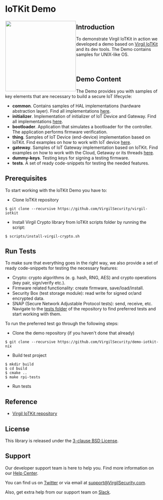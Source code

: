 # IoTKit Demo

<a href="https://developer.virgilsecurity.com/docs"><img width="230px" src="https://cdn.virgilsecurity.com/assets/images/github/logos/iotkit/IoTKit.png" align="left" hspace="1" vspace="3"></a>

## Introduction
To demonstrate Virgil IoTKit in action we developed a demo based on [Virgil IoTKit](https://github.com/VirgilSecurity/virgil-iotkit) and its dev tools. The Demo contains samples for UNIX-like OS.

&nbsp;

## Demo Content
The Demo provides you with samples of key elements that are necessary to build a secure IoT lifecycle:
- **common**. Contains samples of HAL implementations (hardware abstraction layer). Find all implementations [here](https://github.com/VirgilSecurity/demo-iotkit-nix/tree/develop-review/common/src/sdk-impl).
- **initializer**. Implementation of initializer of IoT Device and Gateway. Find all implementations [here](/initializer/src/main.c).
- **bootloader**. Application that simulates a bootloader for the controller. The application performs firmware verification.
- **thing**. Samples of IoT Device (end-device) implementation based on IoTKit. Find examples on how to work with IoT device [here](/thing/src/main.c).
- **gateway**. Samples of IoT Gateway implementation based on IoTKit. Find examples on how to work with the Cloud, Getaway or its threads [here](/gateway/src).
- **dummy-keys**. Testing keys for signing a testing firmware.
- **tests**. A set of ready code-snippets for testing the needed features.


## Prerequisites
To start working with the IoTKit Demo you have to:
- Clone IoTKit repository
```shell
$ git clone --recursive https://github.com/VirgilSecurity/virgil-iotkit
```
- Install Virgil Crypto library from IoTKit scripts folder by running the script:
```shell
$ scripts/install-virgil-crypto.sh
```

## Run Tests
To make sure that everything goes in the right way, we also provide a set of ready code-snippets for testing the necessary features:
- Crypto: crypto algorithms (e. g. hash, RNG, AES) and crypto operations (key pair, sign/verify etc.).
- Firmware related functionality: create firmware, save/load/install.
- Security Box (test storage module): read write for signed or/and encrypted data.
- SNAP (Secure Network Adjustable Protocol tests): send, receive, etc.
Navigate to the [tests folder](/tests) of the repository to find preferred tests and start working with them.

To run the preferred test go through the following steps:
- Clone the demo repository (if you haven't done that already)
```shell
$ git clone --recursive https://github.com/VirgilSecurity/demo-iotkit-nix
```
- Build test project
```shell
$ mkdir build
$ cd build
$ cmake ..
$ make rpi-tests
```
- Run tests

## Reference
- [Virgil IoTKit repository](https://github.com/VirgilSecurity/virgil-iotkit/tree/release/v0.1.0-alpha)


## License

This library is released under the [3-clause BSD License](LICENSE).

<div id='support'/>

## Support
Our developer support team is here to help you. Find more information on our [Help Center](https://help.virgilsecurity.com/).

You can find us on [Twitter](https://twitter.com/VirgilSecurity) or via email at support@VirgilSecurity.com.

Also, get extra help from our support team on [Slack](https://virgilsecurity.com/join-community).
